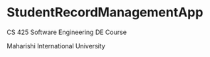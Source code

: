 # StudentRecordManagementApp

CS 425 Software Engineering DE Course

Maharishi International University
